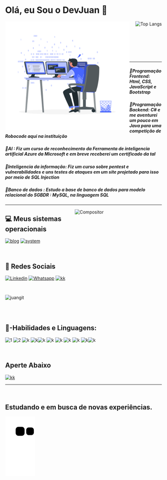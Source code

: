 

 
 # Olá, eu Sou o DevJuan 🤙

<div>
          <img align="left" alt="Compositor" height="350" width="400"  src="https://raw.githubusercontent.com/DevJuanzok4/Atlas/main/programador.svg"> 
          </div>
  
   <div align="right" >
    
![Top Langs](https://github-readme-stats.vercel.app/api/top-langs/?username=DevJuanzok4&_progress=true)
     </div>
  


 <br> <br> <br> <br> <br>
 <hr>
<div box-sizing: border-box>
 
#####  🔵Programação Frontend: Html, CSS, JavaScript e Bootstrap
 
##### 🔵Programação Backend: C# e me aventurei um pouco em Java para uma competição de Robocode aqui na instituição
 
##### 🔵AI : Fiz um curso de reconhecimento da Ferramenta de inteligencia artificial Azure da Microsoft e em breve receberei um certificado da tal
 
##### 🔵Inteligencia da informação: Fiz um curso sobre pentest e vulnerabilidades e uns testes de ataques em um site projetado para isso por meio de SQL Injection
 
##### 🔵Banco de dados : Estudo a base de banco de dados para modelo relacional do SGBDR : MySQL, na linguagem SQL
 
</div>
<hr>
<div>
          <img align="right" alt="Compositor" height="280" width="280"  src="https://cdn.discordapp.com/attachments/983160565608362004/1078847325448982645/Atlantis_Logo.png" />
          </div>


## 💻 Meus sistemas operacionais

[![blog](https://img.shields.io/badge/Zorin%20OS-0CC1F3?style=for-the-badge&logo=zorin&logoColor=white)](https://zorin.com/os/download/)  [![system](https://img.shields.io/badge/Kali_Linux-557C94?style=for-the-badge&logo=kali-linux&logoColor=white)](https://www.kali.org/docs/introduction/download-official-kali-linux-images/)

<br>



## 👤 Redes Sociais


[![Linkedin](https://img.shields.io/badge/LinkedIn-0077B5?style=for-the-badge&logo=linkedin&logoColor=white)](https://www.linkedin.com/in/juan-coutinho-288625243/)
[![Whatsapp](https://img.shields.io/badge/Element-0DBD8B?style=for-the-badge&logo=element&logoColor=white)](@devjuanx:matrix.org)
[![kk](https://img.shields.io/badge/Instagram-E4405F?style=for-the-badge&logo=instagram&logoColor=white)](https://www.instagram.com/dev_coutinho/)

<br>


![juangit](https://github-readme-stats.vercel.app/api?username=DevJuanzok4&show_icons=true&theme=nightowl)

  <br> <br>

## 🔌-Habilidades e Linguagens:


![1](https://img.shields.io/badge/C%23-239120?style=for-the-badge&logo=c-sharp&logoColor=white)
![2](https://img.shields.io/badge/Python-3776AB?style=for-the-badge&logo=python&logoColor=white)
![k](https://img.shields.io/badge/PHP-777BB4?style=for-the-badge&logo=php&logoColor=white)
![k](https://img.shields.io/badge/HTML-239120?style=for-the-badge&logo=html5&logoColor=white)![k](https://img.shields.io/badge/CSS-239120?&style=for-the-badge&logo=css3&logoColor=white)
![k](https://img.shields.io/badge/JavaScript-323330?style=for-the-badge&logo=javascript&logoColor=F7DF1E)
![k](https://img.shields.io/badge/HTML5-E34F26?style=for-the-badge&logo=html5&logoColor=white)
![k](https://img.shields.io/badge/Shell_Script-121011?style=for-the-badge&logo=gnu-bash&logoColor=white)
![k](https://img.shields.io/badge/Bootstrap-563D7C?style=for-the-badge&logo=bootstrap&logoColor=white)
![k](https://img.shields.io/badge/MySQL-00000F?style=for-the-badge&logo=mysql&logoColor=white)![k](https://img.shields.io/badge/Microsoft_Azure-0089D6?style=for-the-badge&logo=microsoft-azure&logoColor=white)

<br>

## Aperte Abaixo
[![kk](https://img.shields.io/badge/GitHub-100000?style=for-the-badge&logo=github&logoColor=white)](https://github.com/DevJuanzok4)
<hr>
<br>
 
## Estudando e em busca de novas experiências.


 
 ![Snake animation](https://github.com/DevJuanzok4/DevJuanzok4/blob/output/github-contribution-grid-snake.svg)
 
 </center>
